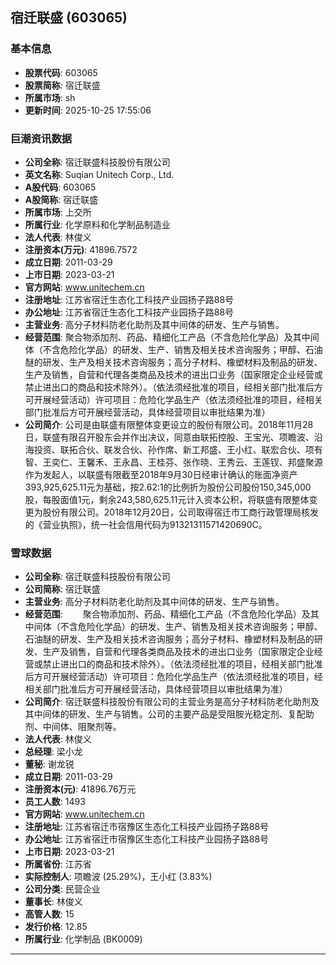 ## 宿迁联盛 (603065)

### 基本信息

- **股票代码**: 603065
- **股票简称**: 宿迁联盛
- **所属市场**: sh
- **更新时间**: 2025-10-25 17:55:06

### 巨潮资讯数据

- **公司全称**: 宿迁联盛科技股份有限公司
- **英文名称**: Suqian Unitech Corp., Ltd.
- **A股代码**: 603065
- **A股简称**: 宿迁联盛
- **所属市场**: 上交所
- **所属行业**: 化学原料和化学制品制造业
- **法人代表**: 林俊义
- **注册资本(万元)**: 41896.7572
- **成立日期**: 2011-03-29
- **上市日期**: 2023-03-21
- **官方网站**: www.unitechem.cn
- **注册地址**: 江苏省宿迁生态化工科技产业园扬子路88号
- **办公地址**: 江苏省宿迁生态化工科技产业园扬子路88号
- **主营业务**: 高分子材料防老化助剂及其中间体的研发、生产与销售。
- **经营范围**: 聚合物添加剂、药品、精细化工产品（不含危险化学品）及其中间体（不含危险化学品）的研发、生产、销售及相关技术咨询服务；甲醇、石油醚的研发、生产及相关技术咨询服务；高分子材料、橡塑材料及制品的研发、生产及销售，自营和代理各类商品及技术的进出口业务（国家限定企业经营或禁止进出口的商品和技术除外）。（依法须经批准的项目，经相关部门批准后方可开展经营活动）许可项目：危险化学品生产（依法须经批准的项目，经相关部门批准后方可开展经营活动，具体经营项目以审批结果为准）
- **公司简介**: 公司是由联盛有限整体变更设立的股份有限公司。2018年11月28日，联盛有限召开股东会并作出决议，同意由联拓控股、王宝光、项瞻波、沿海投资、联拓合伙、联发合伙、孙作席、新工邦盛、王小红、联宏合伙、项有智、王奕仁、王馨禾、王永昌、王桂芬、张作晓、王秀云、王莲钗、邦盛聚源作为发起人，以联盛有限截至2018年9月30日经审计确认的账面净资产393,925,625.11元为基础，按2.62:1的比例折为股份公司股份150,345,000股，每股面值1元，剩余243,580,625.11元计入资本公积，将联盛有限整体变更为股份有限公司。2018年12月20日，公司取得宿迁市工商行政管理局核发的《营业执照》，统一社会信用代码为91321311571420690C。

### 雪球数据

- **公司全称**: 宿迁联盛科技股份有限公司
- **公司简称**: 宿迁联盛
- **主营业务**: 高分子材料防老化助剂及其中间体的研发、生产与销售。
- **经营范围**: 　　聚合物添加剂、药品、精细化工产品（不含危险化学品）及其中间体（不含危险化学品）的研发、生产、销售及相关技术咨询服务；甲醇、石油醚的研发、生产及相关技术咨询服务；高分子材料、橡塑材料及制品的研发、生产及销售，自营和代理各类商品及技术的进出口业务（国家限定企业经营或禁止进出口的商品和技术除外）。（依法须经批准的项目，经相关部门批准后方可开展经营活动）许可项目：危险化学品生产（依法须经批准的项目，经相关部门批准后方可开展经营活动，具体经营项目以审批结果为准）
- **公司简介**: 宿迁联盛科技股份有限公司的主营业务是高分子材料防老化助剂及其中间体的研发、生产与销售。公司的主要产品是受阻胺光稳定剂、复配助剂、中间体、阻聚剂等。
- **法人代表**: 林俊义
- **总经理**: 梁小龙
- **董秘**: 谢龙锐
- **成立日期**: 2011-03-29
- **注册资本(元)**: 41896.76万元
- **员工人数**: 1493
- **官方网站**: www.unitechem.cn
- **注册地址**: 江苏省宿迁市宿豫区生态化工科技产业园扬子路88号
- **办公地址**: 江苏省宿迁市宿豫区生态化工科技产业园扬子路88号
- **上市日期**: 2023-03-21
- **所属省份**: 江苏省
- **实际控制人**: 项瞻波 (25.29%)，王小红 (3.83%)
- **公司分类**: 民营企业
- **董事长**: 林俊义
- **高管人数**: 15
- **发行价格**: 12.85
- **所属行业**: 化学制品 (BK0009)

---